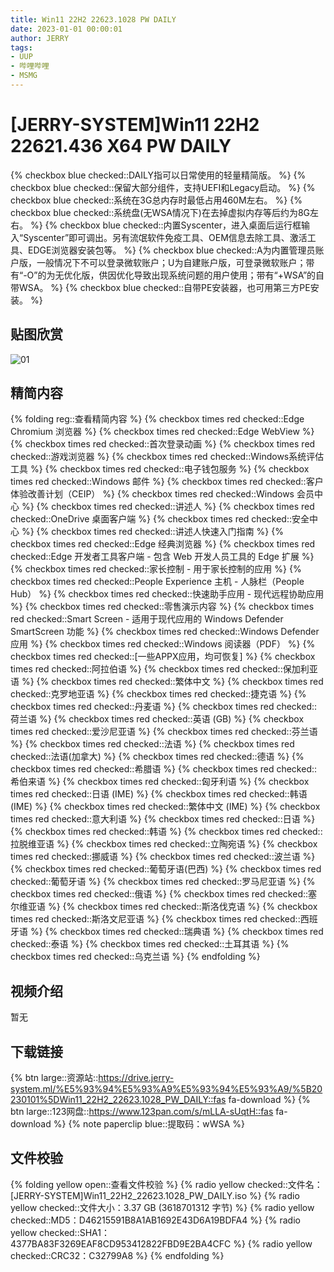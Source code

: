 ```yaml
---
title: Win11 22H2 22623.1028 PW DAILY
date: 2023-01-01 00:00:01
author: JERRY
tags:
- UUP
- 哔哩哔哩
- MSMG
---
```


# [JERRY-SYSTEM]Win11 22H2 22621.436 X64 PW DAILY

{% checkbox blue checked::DAILY指可以日常使用的轻量精简版。 %}
{% checkbox blue checked::保留大部分组件，支持UEFI和Legacy启动。 %}
{% checkbox blue checked::系统在3G总内存时最低占用460M左右。 %}
{% checkbox blue checked::系统盘(无WSA情况下)在去掉虚拟内存等后约为8G左右。 %}
{% checkbox blue checked::内置Syscenter，进入桌面后运行框输入“Syscenter”即可调出。另有流氓软件免疫工具、OEM信息去除工具、激活工具、EDGE浏览器安装包等。 %}
{% checkbox blue checked::A为内置管理员账户版，一般情况下不可以登录微软账户；U为自建账户版，可登录微软账户；带有“-O”的为无优化版，供因优化导致出现系统问题的用户使用；带有“+WSA”的自带WSA。 %}
{% checkbox blue checked::自带PE安装器，也可用第三方PE安装。 %}

## 贴图欣赏

![01](1028_01.png)

## 精简内容

{% folding reg::查看精简内容 %}
{% checkbox times red checked::Edge Chromium 浏览器 %}
{% checkbox times red checked::Edge WebView %}
{% checkbox times red checked::首次登录动画 %}
{% checkbox times red checked::游戏浏览器 %}
{% checkbox times red checked::Windows系统评估工具 %}
{% checkbox times red checked::电子钱包服务 %}
{% checkbox times red checked::Windows 邮件 %}
{% checkbox times red checked::客户体验改善计划（CEIP） %}
{% checkbox times red checked::Windows 会员中心 %}
{% checkbox times red checked::讲述人 %}
{% checkbox times red checked::OneDrive 桌面客户端 %}
{% checkbox times red checked::安全中心 %}
{% checkbox times red checked::讲述人快速入门指南 %}
{% checkbox times red checked::Edge 经典浏览器 %}
{% checkbox times red checked::Edge 开发者工具客户端 - 包含 Web 开发人员工具的 Edge 扩展 %}
{% checkbox times red checked::家长控制 - 用于家长控制的应用 %}
{% checkbox times red checked::People Experience 主机 - 人脉栏（People Hub） %}
{% checkbox times red checked::快速助手应用 - 现代远程协助应用 %}
{% checkbox times red checked::零售演示内容 %}
{% checkbox times red checked::Smart Screen - 适用于现代应用的 Windows Defender SmartScreen 功能 %}
{% checkbox times red checked::Windows Defender 应用 %}
{% checkbox times red checked::Windows 阅读器（PDF） %}
{% checkbox times red checked::[一些APPX应用，均可恢复] %}
{% checkbox times red checked::阿拉伯语 %}
{% checkbox times red checked::保加利亚语 %}
{% checkbox times red checked::繁体中文 %}
{% checkbox times red checked::克罗地亚语 %}
{% checkbox times red checked::捷克语 %}
{% checkbox times red checked::丹麦语 %}
{% checkbox times red checked::荷兰语 %}
{% checkbox times red checked::英语 (GB) %}
{% checkbox times red checked::爱沙尼亚语 %}
{% checkbox times red checked::芬兰语 %}
{% checkbox times red checked::法语 %}
{% checkbox times red checked::法语(加拿大) %}
{% checkbox times red checked::德语 %}
{% checkbox times red checked::希腊语 %}
{% checkbox times red checked::希伯来语 %}
{% checkbox times red checked::匈牙利语 %}
{% checkbox times red checked::日语 (IME) %}
{% checkbox times red checked::韩语 (IME) %}
{% checkbox times red checked::繁体中文 (IME) %}
{% checkbox times red checked::意大利语 %}
{% checkbox times red checked::日语 %}
{% checkbox times red checked::韩语 %}
{% checkbox times red checked::拉脱维亚语 %}
{% checkbox times red checked::立陶宛语 %}
{% checkbox times red checked::挪威语 %}
{% checkbox times red checked::波兰语 %}
{% checkbox times red checked::葡萄牙语(巴西) %}
{% checkbox times red checked::葡萄牙语 %}
{% checkbox times red checked::罗马尼亚语 %}
{% checkbox times red checked::俄语 %}
{% checkbox times red checked::塞尔维亚语 %}
{% checkbox times red checked::斯洛伐克语 %}
{% checkbox times red checked::斯洛文尼亚语 %}
{% checkbox times red checked::西班牙语 %}
{% checkbox times red checked::瑞典语 %}
{% checkbox times red checked::泰语 %}
{% checkbox times red checked::土耳其语 %}
{% checkbox times red checked::乌克兰语 %}
{% endfolding %}

## 视频介绍

暂无

## 下载链接

{% btn large::资源站::https://drive.jerry-system.ml/%E5%93%94%E5%93%A9%E5%93%94%E5%93%A9/%5B20230101%5DWin11_22H2_22623.1028_PW_DAILY::fas fa-download %}
{% btn large::123网盘::https://www.123pan.com/s/mLLA-sUqtH::fas fa-download %}
{% note paperclip blue::提取码：wWSA %}

## 文件校验

{% folding yellow open::查看文件校验 %}
{% radio yellow checked::文件名：[JERRY-SYSTEM]Win11_22H2_22623.1028_PW_DAILY.iso %}
{% radio yellow checked::文件大小：3.37 GB (3618701312 字节) %}
{% radio yellow checked::MD5：D46215591B8A1AB1692E43D6A19BDFA4 %}
{% radio yellow checked::SHA1：4377BA83F3269EAF8CD953412822FBD9E2BA4CFC %}
{% radio yellow checked::CRC32：C32799A8 %}
{% endfolding %}
